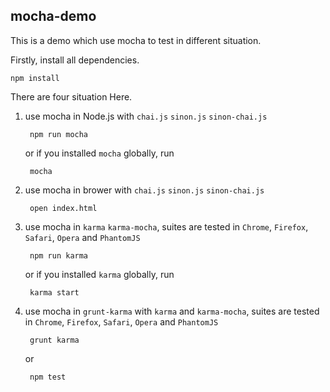 ## mocha-demo

This is a demo which use mocha to test in different situation.

Firstly, install all dependencies.

    npm install

There are four situation Here.

1. use mocha in Node.js with `chai.js` `sinon.js` `sinon-chai.js`

        npm run mocha

    or if you installed `mocha` globally, run

        mocha

2. use mocha in brower with `chai.js` `sinon.js` `sinon-chai.js`

        open index.html

3. use mocha in `karma` `karma-mocha`, suites are tested in `Chrome`, `Firefox`, `Safari`, `Opera` and `PhantomJS`

        npm run karma

    or if you installed `karma` globally, run

        karma start

4. use mocha in `grunt-karma` with `karma` and `karma-mocha`, suites are tested in `Chrome`, `Firefox`, `Safari`, `Opera` and `PhantomJS`

        grunt karma

    or

        npm test
